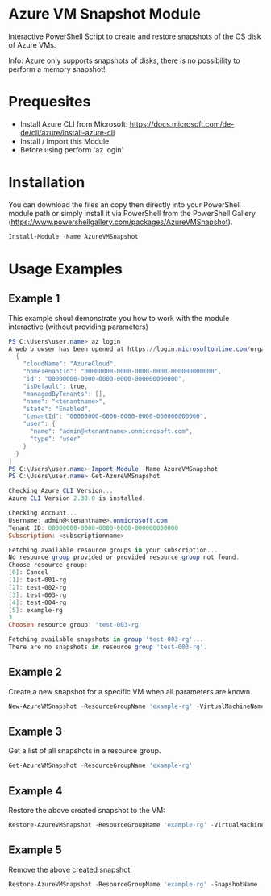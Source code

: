 # Azure VM Snapshot Module
Interactive PowerShell Script to create and restore snapshots of the OS disk of Azure VMs.

Info: Azure only supports snapshots of disks, there is no possibility to perform a memory snapshot!

# Prequesites
- Install Azure CLI from Microsoft: https://docs.microsoft.com/de-de/cli/azure/install-azure-cli
- Install / Import this Module
- Before using perform 'az login'

# Installation
You can download the files an copy then directly into your PowerShell module path or simply install it via PowerShell from the PowerShell Gallery (https://www.powershellgallery.com/packages/AzureVMSnapshot).

```powershell
Install-Module -Name AzureVMSnapshot
```

# Usage Examples
## Example 1
This example shoul demonstrate you how to work with the module interactive (without providing parameters)
```powershell
PS C:\Users\user.name> az login
A web browser has been opened at https://login.microsoftonline.com/organizations/oauth2/v2.0/authorize. Please continue the login in the web browser. If no web browser is available or if the web browser fails to open, use device code flow with `az login --use-device-code`.                                                               [
  {
    "cloudName": "AzureCloud",
    "homeTenantId": "00000000-0000-0000-0000-000000000000",
    "id": "00000000-0000-0000-0000-000000000000",
    "isDefault": true,
    "managedByTenants": [],
    "name": "<tenantname>",
    "state": "Enabled",
    "tenantId": "00000000-0000-0000-0000-000000000000",
    "user": {
      "name": "admin@<tenantname>.onmicrosoft.com",
      "type": "user"
    }
  }
]
PS C:\Users\user.name> Import-Module -Name AzureVMSnapshot
PS C:\Users\user.name> Get-AzureVMSnapshot

Checking Azure CLI Version...
Azure CLI Version 2.38.0 is installed.

Checking Account...
Username: admin@<tenantname>.onmicrosoft.com
Tenant ID: 00000000-0000-0000-0000-000000000000
Subscription: <subscriptionname>

Fetching available resource groups in your subscription...
No resource group provided or provided resource group not found.
Choose resource group:
[0]: Cancel
[1]: test-001-rg
[2]: test-002-rg
[3]: test-003-rg
[4]: test-004-rg
[5]: example-rg
3
Choosen resource group: 'test-003-rg'

Fetching available snapshots in group 'test-003-rg'...
There are no snapshots in resource group 'test-003-rg'.
````
## Example 2
Create a new snapshot for a specific VM when all parameters are known. 
```powershell
New-AzureVMSnapshot -ResourceGroupName 'example-rg' -VirtualMachineName 'vm001' -SnapshotName 'vm001-snapshot001'
```
## Example 3
Get a list of all snapshots in a resource group.
```powershell
Get-AzureVMSnapshot -ResourceGroupName 'example-rg'
```
## Example 4
Restore the above created snapshot to the VM:
```powershell
Restore-AzureVMSnapshot -ResourceGroupName 'example-rg' -VirtualMachineName 'vm001' -SnapshotName 'vm001-snapshot001'
```
## Example 5
Remove the above created snapshot:
```powershell
Restore-AzureVMSnapshot -ResourceGroupName 'example-rg' -SnapshotName 'vm001-snapshot001'
```
